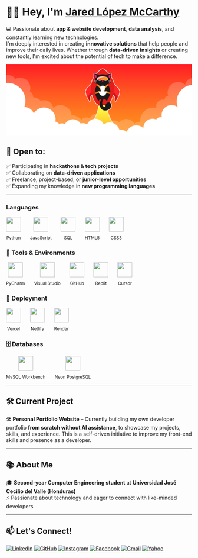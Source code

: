 # 👋🏽 Hey, I'm [Jared López McCarthy](https://github.com/JaredMcCarthy)

💻 Passionate about **app & website development**, **data analysis**, and constantly learning new technologies.  
I'm deeply interested in creating **innovative solutions** that help people and improve their daily lives. Whether through **data-driven insights** or creating new tools, I'm excited about the potential of tech to make a difference.

![Banner](https://raw.githubusercontent.com/JaredMcCarthy/JaredMcCarthy/main/githubbanner.png)
<!-- Asegúrate de subir la imagen a tu repo y nombrarla exactamente "banner.png" -->

## 🌟 Open to:  
✅ Participating in **hackathons & tech projects**  
✅ Collaborating on **data-driven applications**  
✅ Freelance, project-based, or **junior-level opportunities**  
✅ Expanding my knowledge in **new programming languages**

---
<!-- Languages -->
<h3>Languages</h3>
<div align="left" style="display:flex; gap: 25px; flex-wrap: nowrap; align-items: center;">
  <div style="text-align:center;">
    <img src="https://cdn.jsdelivr.net/gh/devicons/devicon/icons/python/python-original.svg" width="40" height="40"/><br/>
    <sub>Python</sub>
  </div>
  <div style="text-align:center;">
    <img src="https://cdn.jsdelivr.net/gh/devicons/devicon/icons/javascript/javascript-original.svg" width="40" height="40"/><br/>
    <sub>JavaScript</sub>
  </div>
  <div style="text-align:center;">
    <img src="https://cdn.jsdelivr.net/gh/devicons/devicon/icons/sqlite/sqlite-original.svg" width="40" height="40"/><br/>
    <sub>SQL</sub>
  </div>
  <div style="text-align:center;">
    <img src="https://cdn.jsdelivr.net/gh/devicons/devicon/icons/html5/html5-original.svg" width="40" height="40"/><br/>
    <sub>HTML5</sub>
  </div>
  <div style="text-align:center;">
    <img src="https://cdn.jsdelivr.net/gh/devicons/devicon/icons/css3/css3-original.svg" width="40" height="40"/><br/>
    <sub>CSS3</sub>
  </div>
</div>

<!-- Tools & Environments -->
<h3>🧰 Tools & Environments</h3>
<div align="left" style="display:flex; gap: 25px; flex-wrap: nowrap; align-items: center;">
  <div style="text-align:center;">
    <img src="https://cdn.jsdelivr.net/gh/devicons/devicon/icons/pycharm/pycharm-plain.svg" width="40" height="40"/><br/>
    <sub>PyCharm</sub>
  </div>
  <div style="text-align:center;">
    <img src="https://cdn.jsdelivr.net/gh/devicons/devicon/icons/visualstudio/visualstudio-plain.svg" width="40" height="40"/><br/>
    <sub>Visual Studio</sub>
  </div>
  <div style="text-align:center;">
    <img src="https://cdn.jsdelivr.net/gh/devicons/devicon/icons/github/github-original.svg" width="40" height="40"/><br/>
    <sub>GitHub</sub>
  </div>
  <div style="text-align:center;">
    <img src="https://cdn.jsdelivr.net/gh/devicons/devicon/icons/replit/replit-original.svg" width="40" height="40"/><br/>
    <sub>Replit</sub>
  </div>
  <div style="text-align:center;">
    <img src="https://cursor.so/static/favicon/favicon-32x32.png" width="40" height="40"/><br/>
    <sub>Cursor</sub>
  </div>
</div>

<!-- Deployment -->
<h3>🚀 Deployment</h3>
<div align="left" style="display:flex; gap: 25px; flex-wrap: nowrap; align-items: center;">
  <div style="text-align:center;">
    <img src="https://www.svgrepo.com/show/327408/logo-vercel.svg" width="40" height="40"/><br/>
    <sub>Vercel</sub>
  </div>
  <div style="text-align:center;">
    <img src="https://www.vectorlogo.zone/logos/netlify/netlify-icon.svg" width="40" height="40"/><br/>
    <sub>Netlify</sub>
  </div>
  <div style="text-align:center;">
    <img src="https://upload.wikimedia.org/wikipedia/commons/e/e9/Render_logo.svg" width="40" height="40"/><br/>
    <sub>Render</sub>
  </div>
</div>

<!-- Databases -->
<h3>🗄️ Databases</h3>
<div align="left" style="display:flex; gap: 25px; flex-wrap: nowrap; align-items: center;">
  <div style="text-align:center;">
    <img src="https://upload.wikimedia.org/wikipedia/commons/8/8e/MySQL_logo.png" width="40" height="40"/><br/>
    <sub>MySQL Workbench</sub>
  </div>
  <div style="text-align:center;">
    <img src="https://cdn.worldvectorlogo.com/logos/neon.svg" width="40" height="40"/><br/>
    <sub>Neon PostgreSQL</sub>
  </div>
</div>

---

## 🛠️ Current Project  
🛠️ **Personal Portfolio Website** – Currently building my own developer portfolio **from scratch without AI assistance**, to showcase my projects, skills, and experience. This is a self-driven initiative to improve my front-end skills and presence as a developer.

---

## 📚 About Me  
🎓 **Second-year Computer Engineering student** at **Universidad José Cecilio del Valle (Honduras)**  
⚡ Passionate about technology and eager to connect with like-minded developers  

---

## 📫 Let's Connect!

[![LinkedIn](https://img.shields.io/badge/LinkedIn-%230077B5.svg?style=for-the-badge&logo=linkedin&logoColor=white)](https://www.linkedin.com/in/jared-mccarthy-466386288) 
[![GitHub](https://img.shields.io/badge/GitHub-%23181717.svg?style=for-the-badge&logo=github&logoColor=white)](https://github.com/JaredMcCarthy) 
[![Instagram](https://img.shields.io/badge/Instagram-%23E4405F.svg?style=for-the-badge&logo=instagram&logoColor=white)](https://www.instagram.com/_jaredmccarthy) 
[![Facebook](https://img.shields.io/badge/Facebook-%231877F2.svg?style=for-the-badge&logo=facebook&logoColor=white)](https://www.facebook.com/share/1UKVcHmyu3) 
[![Gmail](https://img.shields.io/badge/Email-%23D14836.svg?style=for-the-badge&logo=gmail&logoColor=white)](mailto:jared.lopezmccarthy05@gmail.com) 
[![Yahoo](https://img.shields.io/badge/Yahoo%20Mail-%2354008B.svg?style=for-the-badge&logo=yahoo&logoColor=white)](mailto:jared.lopezdev@yahoo.com)
